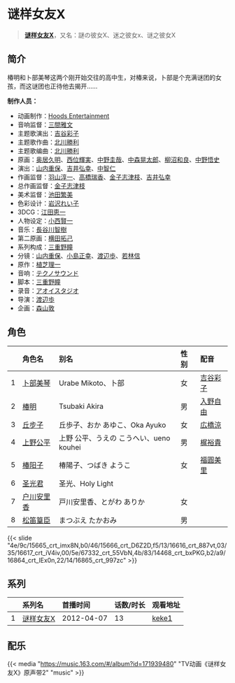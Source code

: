 # 谜样女友X


> <u>**[谜样女友X](https://bgm.tv/subject/29323)**</u>，又名：謎の彼女X、迷之彼女x、谜之彼女X

## 简介

椿明和卜部美琴这两个刚开始交往的高中生，对椿来说，卜部是个充满谜团的女孩，而这谜团也正待他去揭开……

**制作人员：**
- 动画制作：[Hoods Entertainment](https://bgm.tv/person/6355)
- 音响监督：[三間雅文](https://bgm.tv/person/42)
- 主题歌演出：[吉谷彩子](https://bgm.tv/person/7684)
- 主题歌作曲：[北川勝利](https://bgm.tv/person/7982)
- 主题歌编曲：[北川勝利](https://bgm.tv/person/7982)
- 原画：[奥居久明](https://bgm.tv/person/12885)、[西位輝実](https://bgm.tv/person/6847)、[中野圭哉](https://bgm.tv/person/13051)、[中森晃太郎](https://bgm.tv/person/12886)、[柳沼和良](https://bgm.tv/person/11359)、[中野悟史](https://bgm.tv/person/12480)
- 演出：[山内重保](https://bgm.tv/person/801)、[吉井弘幸](https://bgm.tv/person/25486)、[中智仁](https://bgm.tv/person/25759)
- 作画监督：[羽山淳一](https://bgm.tv/person/1312)、[高橋瑞香](https://bgm.tv/person/14730)、[金子志津枝](https://bgm.tv/person/12617)、[吉井弘幸](https://bgm.tv/person/25486)
- 总作画监督：[金子志津枝](https://bgm.tv/person/12617)
- 美术监督：[池田繁美](https://bgm.tv/person/11720)
- 色彩设计：[岩沢れい子](https://bgm.tv/person/187)
- 3DCG：[江田恵一](https://bgm.tv/person/3082)
- 人物设定：[小西賢一](https://bgm.tv/person/2176)
- 音乐：[長谷川智樹](https://bgm.tv/person/797)
- 第二原画：[横田拓己](https://bgm.tv/person/13045)
- 系列构成：[三重野瞳](https://bgm.tv/person/3704)
- 分镜：[山内重保](https://bgm.tv/person/801)、[小島正幸](https://bgm.tv/person/750)、[渡辺歩](https://bgm.tv/person/2670)、[若林信](https://bgm.tv/person/12586)
- 原作：[植芝理一](https://bgm.tv/person/7455)
- 音响：[テクノサウンド](https://bgm.tv/person/23711)
- 脚本：[三重野瞳](https://bgm.tv/person/3704)
- 录音：[アオイスタジオ](https://bgm.tv/person/32105)
- 导演：[渡辺歩](https://bgm.tv/person/2670)
- 企画：[森山敦](https://bgm.tv/person/1535)

## 角色

|     |   角色名   |   别名  | 性别 |  配音  |
|:--- |:------  |:----      |:---  |:--   |
| 1 | [卜部美琴](https://bgm.tv/character/15665) | Urabe Mikoto、卜部 | 女 | [吉谷彩子](https://bgm.tv/person/7684) |
| 2 | [椿明](https://bgm.tv/character/15666) | Tsubaki Akira | 男 | [入野自由](https://bgm.tv/person/4258) |
| 3 | [丘步子](https://bgm.tv/character/16616) | 丘歩子、おか あゆこ、Oka Ayuko | 女 | [広橋涼](https://bgm.tv/person/4165) |
| 4 | [上野公平](https://bgm.tv/character/16617) | 上野 公平、うえの こうへい、ueno kouhei | 男 | [梶裕貴](https://bgm.tv/person/5209) |
| 5 | [椿阳子](https://bgm.tv/character/67332) | 椿陽子、つばき ようこ | 女 | [福圓美里](https://bgm.tv/person/4372) |
| 6 | [圣光君](https://bgm.tv/character/14468) | 圣光、Holy Light |  |  |
| 7 | [户川安里香](https://bgm.tv/character/16864) | 戸川安里香、とがわ ありか | 女 |  |
| 8 | [松笛篁臣](https://bgm.tv/character/16865) | まつぶえ たかおみ | 男 |  |

{{< slide "4e/9c/15665_crt_imx8N,b0/46/15666_crt_D6Z2D,f5/13/16616_crt_887vt,03/35/16617_crt_iV4iv,00/5e/67332_crt_55VbN,4b/83/14468_crt_bxPKG,b2/a9/16864_crt_lEx0n,22/14/16865_crt_997zc" >}}

## 系列

|     | 系列名   | 首播时间       | 话数/时长 | 观看地址                                                    |
| :-- | :---- | :--------- | :---- | :------------------------------------------------------ |
| 1   |[谜样女友X](https://bgm.tv/subject/29323)| 2012-04-07 | 13    | [keke1](https://www.keke1.app/play/21961-4-160832.html) |

## 配乐

{{< media "https://music.163.com/#/album?id=171939480"
"TV动画《谜样女友X》原声带2"
"music" >}}

